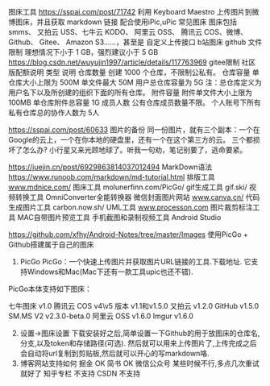 

图床工具
https://sspai.com/post/71742
利用 Keyboard Maestro 上传图片到微博图床，并且获取 markdown 链接  配合使用iPic,uPic
常见图床 图床包括 smms、 又拍云 USS、七牛云 KODO、 阿里云 OSS、 腾讯云 COS、微博、Github、 Gitee、 Amazon S3……，甚至是 自定义上传接口
b站图床
github 文件限制  理想情况下小于 1 GB，强烈建议小于 5 GB
https://blog.csdn.net/wuyujin1997/article/details/117763969
gitee限制
社区版配额说明
类型	说明
仓库数量	创建 1000 个仓库，不限制公私有。
仓库容量	单仓库大小上限为 500M
        单文件最大 50M
        用户总仓库容量为 5G
        注：总仓库定义为用户名下以及所创建的组织下面的所有仓库。
附件容量	附件单文件大小上限为 100MB
        单仓库附件总容量 1G
成员人数	公有仓库成员数量不限。
        个人账号下所有私有仓库总的协作人数为 5人


https://sspai.com/post/60633
图片的备份
同一份图片，就有三个副本：一个在Google的云上，一个在你本地的硬盘里，还有一个在这个第三方的云。
三个都损坏了怎么办? 小行星又来光顾地球了。听我一句劝，笔记别要了，逃命要紧。


https://juejin.cn/post/6929863814037012494
MarkDown语法 https://www.runoob.com/markdown/md-tutorial.html
排版工具 www.mdnice.com/
图床工具 molunerfinn.com/PicGo/
gif生成工具 gif.ski/
视频转换工具 OmniConverter全能转换器
微信封面图片网站 www.canva.cn/
代码生成图片工具 carbon.now.sh/
UML工具 www.processon.com
图片裁剪标注工具 MAC自带图片预览工具
手机截图和录制视频工具 Android Studio



https://github.com/xfhy/Android-Notes/tree/master/Images
使用PicGo + Github搭建属于自己的图床
1. PicGo
   PicGo：一个快速上传图片并获取图片URL链接的工具.下载地址. 它支持Windows和Mac(Mac下还有一款工具upic也还不错).

PicGo本体支持如下图床：

七牛图床 v1.0
腾讯云 COS v4\v5 版本 v1.1和v1.5.0
又拍云 v1.2.0
GitHub v1.5.0
SM.MS V2 v2.3.0-beta.0
阿里云 OSS v1.6.0
Imgur v1.6.0

2. 设置->图床设置
   下载安装好之后,简单设置一下Github的用于放图床的仓库名,分支,以及token和存储路径(可选).
   然后就可以用来上传图片了,上传完成之后会自动将url复制到剪贴板,然后就可以开心的写markdown咯.
3. 博客网站支持如何
   掘金 OK
   简书 OK
   微信公众号 某些时候不行,多点几次重试就好了
   知乎专栏 不支持
   CSDN 不支持   